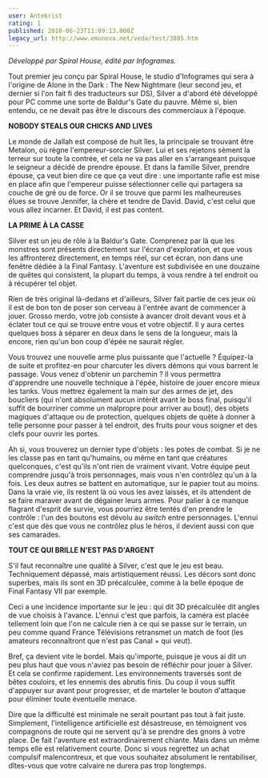 ```yaml
---
user: Antekrist
rating: 1
published: 2010-06-23T11:09:13.000Z
legacy_url: http://www.emunova.net/veda/test/3885.htm
---
```

_Développé par Spiral House, édité par Infogrames._  

  

Tout premier jeu conçu par Spiral House, le studio d'Infogrames qui sera à l'origine de Alone in the Dark : The New Nightmare (leur second jeu, et dernier si l'on fait fi des traducteurs sur DS), Silver a d'abord été développé pour PC comme une sorte de Baldur's Gate du pauvre. Même si, bien entendu, ce ne devait pas être le discours des commerciaux à l'époque.  

  

**NOBODY STEALS OUR CHICKS AND LIVES**  

Le monde de Jallah est composé de huit îles, la principale se trouvant être Metalon, où règne l'empereur-sorcier Silver. Lui et ses rejetons sèment la terreur sur toute la contrée, et cela ne va pas aller en s'arrangeant puisque le seigneur a décidé de prendre épouse. Et dans la famille Silver, prendre épouse, ça veut bien dire ce que ça veut dire : une importante rafle est mise en place afin que l'empereur puisse sélectionner celle qui partagera sa couche de gré ou de force. Or il se trouve que parmi les malheureuses élues se trouve Jennifer, la chère et tendre de David. David, c'est celui que vous allez incarner. Et David, il est pas content.  

  

**LA PRIME À LA CASSE**  

Silver est un jeu de rôle à la Baldur's Gate. Comprenez par là que les monstres sont présents directement sur l'écran d'exploration, et que vous les affronterez directement, en temps réel, sur cet écran, non dans une fenêtre dédiée à la Final Fantasy. L'aventure est subdivisée en une douzaine de quêtes qui consistent, la plupart du temps, à vous rendre à tel endroit ou à récupérer tel objet.  

Rien de très original là-dedans et d'ailleurs, Silver fait partie de ces jeux où il est de bon ton de poser son cerveau à l'entrée avant de commencer à jouer. Grosso merdo, votre job consiste à avancer droit devant vous et à éclater tout ce qui se trouve entre vous et votre objectif. Il y aura certes quelques boss à séparer en deux dans le sens de la longueur, mais là encore, rien qu'un bon coup d'épée ne saurait régler.  

Vous trouvez une nouvelle arme plus puissante que l'actuelle ? Équipez-la de suite et profitez-en pour charcuter les divers démons qui vous barrent le passage. Vous venez d'obtenir un parchemin ? Il vous permettra d'apprendre une nouvelle technique à l'épée, histoire de jouer encore mieux les tanks. Vous mettrez également la main sur des armes de jet, des boucliers (qui n'ont absolument aucun intérêt avant le boss final, puisqu'il suffit de bourriner comme un malpropre pour arriver au bout), des objets magiques d'attaque ou de protection, quelques objets de quête à donner à telle personne pour passer à tel endroit, des fruits pour vous soigner et des clefs pour ouvrir les portes.  

Ah si, vous trouverez un dernier type d'objets : les potes de combat. Si je ne les classe pas en tant qu'humains, ou même en tant que créatures quelconques, c'est qu'ils n'ont rien de vraiment vivant. Votre équipe peut comprendre jusqu'à trois personnages, mais vous n'en contrôlez qu'un à la fois. Les deux autres se battent en automatique, sur le papier tout au moins. Dans la vraie vie, ils restent là où vous les avez laissés, et ils attendent de se faire maraver avant de dégainer leurs armes. Pour palier à ce manque flagrant d'esprit de survie, vous pourriez être tentés d'en prendre le contrôle : l'un des boutons est dévolu au _switch_ entre personnages. L'ennui c'est que dès que vous ne contrôlez plus le héros, il devient aussi con que ses camarades.  

  

**TOUT CE QUI BRILLE N'EST PAS D'ARGENT**  

S'il faut reconnaître une qualité à Silver, c'est que le jeu est beau. Techniquement dépassé, mais artistiquement réussi. Les décors sont donc superbes, mais ils sont en 3D précalculée, comme à la belle époque de Final Fantasy VII par exemple.  

Ceci a une incidence importante sur le jeu : qui dit 3D précalculée dit angles de vue choisis à l'avance. L'ennui c'est que parfois, la caméra est placée tellement loin que l'on ne calcule rien à ce qui se passe sur le terrain, un peu comme quand France Télévisions retransmet un match de foot (les amateurs reconnaîtront que n'est pas Canal + qui veut).  

Bref, ça devient vite le bordel. Mais qu'importe, puisque je vous ai dit un peu plus haut que vous n'aviez pas besoin de réfléchir pour jouer à Silver. Et cela se confirme rapidement. Les environnements traversés sont de bêtes couloirs, et les ennemis des abrutis finis. Du coup il vous suffit d'appuyer sur avant pour progresser, et de marteler le bouton d'attaque pour éliminer toute éventuelle menace.  

Dire que la difficulté est minimale ne serait pourtant pas tout à fait juste. Simplement, l'intelligence artificielle est désastreuse, en témoignent vos compagnons de route qui ne servent qu'à se prendre des gnons à votre place. De fait l'aventure est extraordinairement chiante. Mais dans un même temps elle est relativement courte. Donc si vous regrettez un achat compulsif malencontreux, et que vous souhaitez absolument le rentabiliser, dîtes-vous que votre calvaire ne durera pas trop longtemps.